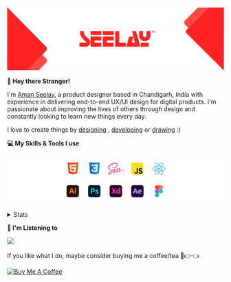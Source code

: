 [![banner](./images/seelay.svg)](https://www.seelay.in)

**👋 Hey there Stranger!**

I'm [Aman Seelay](https://www.seelay.in), a product designer based in Chandigarh, India with experience in delivering end-to-end UX/UI design for digital products. I'm passionate about improving the lives of others through design and constantly looking to learn new things every day.

I love to create things by [designing](https://www.seelay.in/#work) , [developing](https://www.seelay.in/#projects) or [drawing](https://art.seelay.in) :)

**💻 My Skills & Tools I use**

[![banner](./images/skills&tools.svg)](https://www.seelay.in/about)

<details>
  <summary>Stats</summary>

---

<!--START_SECTION:waka-->
![Profile Views](http://img.shields.io/badge/Profile%20Views-11-blue)

**🐱 My GitHub Data** 

> 🏆 399 Contributions in the Year 2022
 > 
> 📦 683.4 kB Used in GitHub's Storage 
 > 
> 💼 Opted to Hire
 > 
> 📜 3 Public Repositories 
 > 
> 🔑 38 Private Repositories  
 > 
**I'm a Night 🦉** 

```text
🌞 Morning    118 commits    ████░░░░░░░░░░░░░░░░░░░░░   16.71% 
🌆 Daytime    111 commits    ████░░░░░░░░░░░░░░░░░░░░░   15.72% 
🌃 Evening    183 commits    ██████░░░░░░░░░░░░░░░░░░░   25.92% 
🌙 Night      294 commits    ██████████░░░░░░░░░░░░░░░   41.64%

```
📅 **I'm Most Productive on Monday** 

```text
Monday       149 commits    █████░░░░░░░░░░░░░░░░░░░░   21.1% 
Tuesday      86 commits     ███░░░░░░░░░░░░░░░░░░░░░░   12.18% 
Wednesday    90 commits     ███░░░░░░░░░░░░░░░░░░░░░░   12.75% 
Thursday     86 commits     ███░░░░░░░░░░░░░░░░░░░░░░   12.18% 
Friday       62 commits     ██░░░░░░░░░░░░░░░░░░░░░░░   8.78% 
Saturday     93 commits     ███░░░░░░░░░░░░░░░░░░░░░░   13.17% 
Sunday       140 commits    █████░░░░░░░░░░░░░░░░░░░░   19.83%

```


📊 **This Week I Spent My Time On** 

```text
⌚︎ Time Zone: Asia/Kolkata

💬 Programming Languages: 
Other                    2 hrs 4 mins        ██████████████████░░░░░░░   74.09% 
JSON                     43 mins             ██████░░░░░░░░░░░░░░░░░░░   25.86% 
JavaScript               0 secs              ░░░░░░░░░░░░░░░░░░░░░░░░░   0.05%

🔥 Editors: 
Browser                  2 hrs 4 mins        ██████████████████░░░░░░░   74.09% 
VS Code                  43 mins             ██████░░░░░░░░░░░░░░░░░░░   25.91%

💻 Operating System: 
Windows                  2 hrs 47 mins       █████████████████████████   100.0%

```

**I Mostly Code in JavaScript** 

```text
JavaScript               28 repos            ██████████████████░░░░░░░   71.79% 
TypeScript               11 repos            ███████░░░░░░░░░░░░░░░░░░   28.21%

```



 Last Updated on 15/12/2022 06:43:18 UTC
<!--END_SECTION:waka-->

---

 </details>

**🎵 I'm Listening to**

<object data="https://now-play.vercel.app/api/generate?uid=7a17a86e-d6b7-43b5-8d9c-1d6dae42a779" >

  <img src="https://now-play.vercel.app/api/generate?uid=7a17a86e-d6b7-43b5-8d9c-1d6dae42a779" />

</object>

If you like what I do, maybe consider buying me a coffee/tea 🥺👉👈

<a href="https://www.buymeacoffee.com/seelay" target="_blank"><img src="https://cdn.buymeacoffee.com/buttons/v2/default-red.png" alt="Buy Me A Coffee" width="150" ></a>
